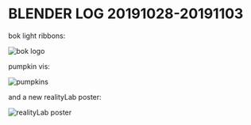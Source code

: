 # BLENDER LOG 20191028-20191103

bok light ribbons:

![bok logo](https://ll-show.s3.amazonaws.com/public/mk/gif/test/bok-logo_360_good.gif)

pumpkin vis:

![pumpkins](https://ll-show.s3.amazonaws.com/public/realitylab/mk/tests/pumpkin-render-test-001.jpg)

and a new realityLab poster:

![realityLab poster](https://ll-show.s3.amazonaws.com/public/realitylab/mk/posters/realityLab-donut-poster-small.jpg)
